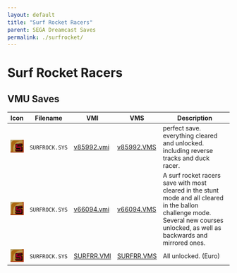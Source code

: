 ```yaml
---
layout: default
title: "Surf Rocket Racers"
parent: SEGA Dreamcast Saves
permalink: ./surfrocket/
---
```

# Surf Rocket Racers

## VMU Saves

| Icon | Filename | VMI | VMS | Description |
|------|----------|-----|-----|-------------|
| ![Surf Rocket Racers](../icons/SURFROCK.SYS.GIF) | `SURFROCK.SYS` | [v85992.vmi](v85992.vmi) | [v85992.VMS](v85992.VMS) | perfect save. everything cleared and unlocked. including reverse tracks and duck racer.  |
| ![Surf Rocket Racers](../icons/SURFROCK.SYS.GIF) | `SURFROCK.SYS` | [v66094.vmi](v66094.vmi) | [v66094.VMS](v66094.VMS) | A surf rocket racers save with most cleared in the stunt mode and all cleared in the ballon challenge mode. Several new courses unlocked, as well as backwards and mirrored ones.  |
| ![Surf Rocket Racers](../icons/SURFROCK.SYS.GIF) | `SURFROCK.SYS` | [SURFRR.VMI](SURFRR.VMI) | [SURFRR.VMS](SURFRR.VMS) | All unlocked. (Euro) |
